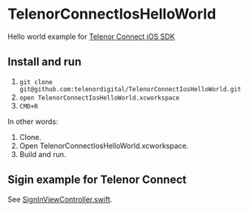 # TelenorConnectIosHelloWorld
Hello world example for [Telenor Connect iOS SDK](https://github.com/telenordigital/connect-ios-sdk)

## Install and run

1. `git clone git@github.com:telenordigital/TelenorConnectIosHelloWorld.git`
2. `open TelenorConnectIosHelloWorld.xcworkspace`
3. `CMD+R`

In other words:

1. Clone.
2. Open TelenorConnectIosHelloWorld.xcworkspace.
3. Build and run.

## Sigin example for Telenor Connect
See [SignInViewController.swift](TelenorConnectIosHelloWorld/SignInViewController.swift).
